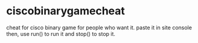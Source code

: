 # ciscobinarygamecheat
cheat for cisco binary game for people who want it.
paste it in site console then,
use run() to run it and stop() to stop it.
